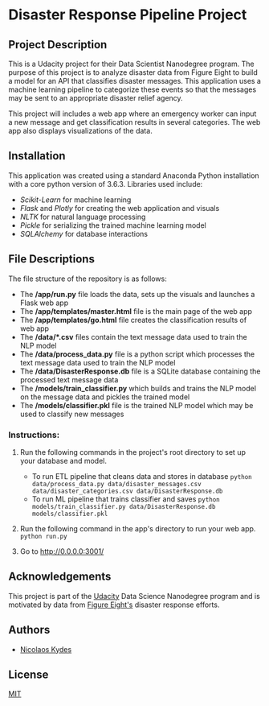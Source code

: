 # Disaster Response Pipeline Project

## Project Description
This is a Udacity project for their Data Scientist Nanodegree program. The purpose of this project is to analyze disaster data from Figure Eight to build a model for an API that classifies disaster messages. This application uses a machine learning pipeline to categorize these events so that the messages may be sent to an appropriate disaster relief agency.

This project will includes a web app where an emergency worker can input a new message and get classification results in several categories. The web app also displays visualizations of the data. 

## Installation
This application was created using a standard Anaconda Python installation with a core python version of 3.6.3.  Libraries used include:
- _Scikit-Learn_ for machine learning
- _Flask_ and _Plotly_ for creating the web application and visuals
- _NLTK_ for natural language processing
- _Pickle_ for serializing the trained machine learning model
- _SQLAlchemy_ for database interactions

## File Descriptions
The file structure of the repository is as follows:

- The **/app/run.py** file loads the data, sets up the visuals and launches a Flask web app
- The **/app/templates/master.html** file is the main page of the web app
- The **/app/templates/go.html** file creates the classification results of web app
- The **/data/*.csv** files contain the text message data used to train the NLP model
- The **/data/process_data.py** file is a python script which processes the text message data used to train the NLP model
- The **/data/DisasterResponse.db** file is a SQLite database containing the processed text message data
- The **/models/train_classifier.py** which builds and trains the NLP model on the message data and pickles the trained model
- The **/models/classifier.pkl** file is the trained NLP model which may be used to classify new messages

### Instructions:
1. Run the following commands in the project's root directory to set up your database and model.

    - To run ETL pipeline that cleans data and stores in database
        `python data/process_data.py data/disaster_messages.csv data/disaster_categories.csv data/DisasterResponse.db`
    - To run ML pipeline that trains classifier and saves
        `python models/train_classifier.py data/DisasterResponse.db models/classifier.pkl`

2. Run the following command in the app's directory to run your web app.
    `python run.py`

3. Go to http://0.0.0.0:3001/

## Acknowledgements
This project is part of the [Udacity](https://www.udacity.com) Data Science Nanodegree program and is motivated by data from [Figure Eight's](https://www.figure-eight.com) disaster response efforts.

## Authors
- [Nicolaos Kydes](https://github.com/nikokydes)

## License
[MIT](https://opensource.org/licenses/MIT)

